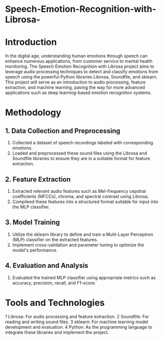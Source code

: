 # Speech-Emotion-Recognition-with-Librosa-
# Introduction
In the digital age, understanding human emotions through speech can enhance numerous applications, 
from customer service to mental health monitoring. The Speech Emotion Recognition with Librosa 
project aims to leverage audio processing techniques to detect and classify emotions from speech using 
the powerful Python libraries Librosa, Soundfile, and sklearn. This project will serve as an introduction to 
audio processing, feature extraction, and machine learning, paving the way for more advanced 
applications such as deep learning-based emotion recognition systems.

# Methodology  
## 1. Data Collection and Preprocessing 
 1. Collected a dataset of speech recordings labeled with corresponding emotions. 
 2. Loaded and preprocessed these sound files using the Librosa and Soundfile libraries to ensure 
  they are in a suitable format for feature extraction. 
## 2. Feature Extraction 
1. Extracted relevant audio features such as Mel-frequency cepstral coefficients (MFCCs), 
chroma, and spectral contrast using Librosa. 
2. Compileed these features into a structured format suitable for input into the MLP classifier. 
## 3. Model Training 
1. Utilize the sklearn library to define and train a Multi-Layer Perceptron (MLP) classifier on 
the extracted features. 
2. Implement cross-validation and parameter tuning to optimize the model's performance.

## 4. Evaluation and Analysis 
1. Evaluated the trained MLP classifier using appropriate metrics such as accuracy, precision, 
recall, and F1-score.

# Tools and Technologies 
1 Librosa: For audio processing and feature extraction. 
2 Soundfile: For reading and writing sound files. 
3 sklearn: For machine learning model development and evaluation. 
4 Python: As the programming language to integrate these libraries and implement the project.
